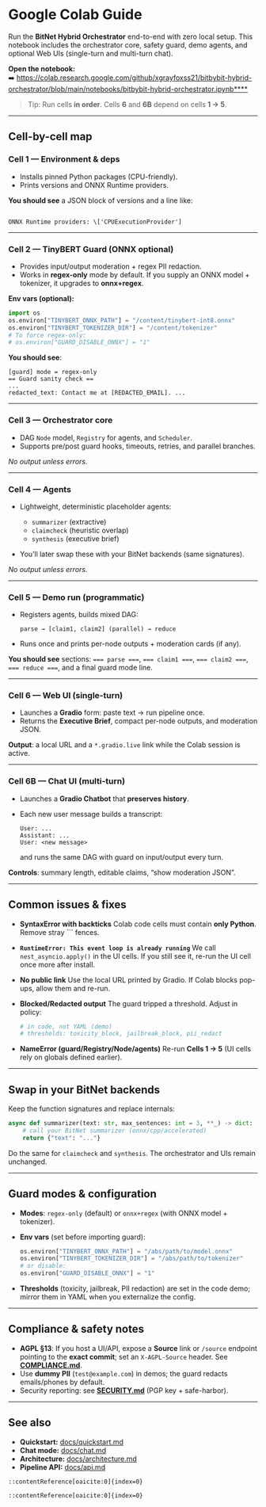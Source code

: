 # Google Colab Guide

Run the **BitNet Hybrid Orchestrator** end-to-end with zero local setup. This notebook includes the orchestrator core, safety guard, demo agents, and optional Web UIs (single-turn and multi-turn chat).

**Open the notebook:**  
➡️ <https://colab.research.google.com/github/xgrayfoxss21/bitbybit-hybrid-orchestrator/blob/main/notebooks/bitbybit-hybrid-orchestrator.ipynb****>

> Tip: Run cells **in order**. Cells **6** and **6B** depend on cells **1 → 5**.

---

## Cell-by-cell map

### **Cell 1 — Environment & deps**
- Installs pinned Python packages (CPU-friendly).
- Prints versions and ONNX Runtime providers.

**You should see** a JSON block of versions and a line like:
```

ONNX Runtime providers: \['CPUExecutionProvider']

````

---

### **Cell 2 — TinyBERT Guard (ONNX optional)**
- Provides input/output moderation + regex PII redaction.
- Works in **regex-only** mode by default. If you supply an ONNX model + tokenizer, it upgrades to **onnx+regex**.

**Env vars (optional):**
```python
import os
os.environ["TINYBERT_ONNX_PATH"] = "/content/tinybert-int8.onnx"
os.environ["TINYBERT_TOKENIZER_DIR"] = "/content/tokenizer"
# To force regex-only:
# os.environ["GUARD_DISABLE_ONNX"] = "1"
````

**You should see**:

```
[guard] mode = regex-only
== Guard sanity check ==
...
redacted_text: Contact me at [REDACTED_EMAIL]. ...
```

---

### **Cell 3 — Orchestrator core**

* DAG `Node` model, `Registry` for agents, and `Scheduler`.
* Supports pre/post guard hooks, timeouts, retries, and parallel branches.

*No output unless errors.*

---

### **Cell 4 — Agents**

* Lightweight, deterministic placeholder agents:

  * `summarizer` (extractive)
  * `claimcheck` (heuristic overlap)
  * `synthesis` (executive brief)

* You’ll later swap these with your BitNet backends (same signatures).

*No output unless errors.*

---

### **Cell 5 — Demo run (programmatic)**

* Registers agents, builds mixed DAG:

  ```
  parse → [claim1, claim2] (parallel) → reduce
  ```
* Runs once and prints per-node outputs + moderation cards (if any).

**You should see** sections: `=== parse ===`, `=== claim1 ===`, `=== claim2 ===`, `=== reduce ===`, and a final guard mode line.

---

### **Cell 6 — Web UI (single-turn)**

* Launches a **Gradio** form: paste text → run pipeline once.
* Returns the **Executive Brief**, compact per-node outputs, and moderation JSON.

**Output**: a local URL and a `*.gradio.live` link while the Colab session is active.

---

### **Cell 6B — Chat UI (multi-turn)**

* Launches a **Gradio Chatbot** that **preserves history**.
* Each new user message builds a transcript:

  ```
  User: ...
  Assistant: ...
  User: <new message>
  ```

  and runs the same DAG with guard on input/output every turn.

**Controls**: summary length, editable claims, “show moderation JSON”.

---

## Common issues & fixes

* **SyntaxError with backticks**
  Colab code cells must contain **only Python**. Remove stray \`\`\` fences.

* **`RuntimeError: This event loop is already running`**
  We call `nest_asyncio.apply()` in the UI cells. If you still see it, re-run the UI cell once more after install.

* **No public link**
  Use the local URL printed by Gradio. If Colab blocks pop-ups, allow them and re-run.

* **Blocked/Redacted output**
  The guard tripped a threshold. Adjust in policy:

  ```python
  # in code, not YAML (demo)
  # thresholds: toxicity_block, jailbreak_block, pii_redact
  ```

* **NameError (guard/Registry/Node/agents)**
  Re-run **Cells 1 → 5** (UI cells rely on globals defined earlier).

---

## Swap in your BitNet backends

Keep the function signatures and replace internals:

```python
async def summarizer(text: str, max_sentences: int = 3, **_) -> dict:
    # call your BitNet summarizer (onnx/cpp/accelerated)
    return {"text": "..."}
```

Do the same for `claimcheck` and `synthesis`. The orchestrator and UIs remain unchanged.

---

## Guard modes & configuration

* **Modes**: `regex-only` (default) or `onnx+regex` (with ONNX model + tokenizer).
* **Env vars** (set before importing guard):

  ```python
  os.environ["TINYBERT_ONNX_PATH"] = "/abs/path/to/model.onnx"
  os.environ["TINYBERT_TOKENIZER_DIR"] = "/abs/path/to/tokenizer"
  # or disable:
  os.environ["GUARD_DISABLE_ONNX"] = "1"
  ```
* **Thresholds** (toxicity, jailbreak, PII redaction) are set in the code demo; mirror them in YAML when you externalize the config.

---

## Compliance & safety notes

* **AGPL §13**: If you host a UI/API, expose a **Source** link or `/source` endpoint pointing to the **exact commit**; set an `X-AGPL-Source` header. See **[COMPLIANCE.md](../COMPLIANCE.md)**.
* Use **dummy PII** (`test@example.com`) in demos; the guard redacts emails/phones by default.
* Security reporting: see **[SECURITY.md](../SECURITY.md)** (PGP key + safe-harbor).

---

## See also

* **Quickstart:** [docs/quickstart.md](./quickstart.md)
* **Chat mode:** [docs/chat.md](./chat.md)
* **Architecture:** [docs/architecture.md](./architecture.md)
* **Pipeline API:** [docs/api.md](./api.md)

```
::contentReference[oaicite:0]{index=0}
```

```
::contentReference[oaicite:0]{index=0}
```
